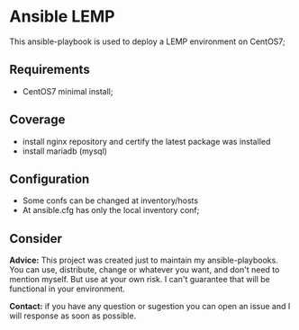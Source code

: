 # Ansible LEMP
This ansible-playbook is used to deploy a LEMP environment on CentOS7;

## Requirements
* CentOS7 minimal install;

## Coverage
* install nginx repository and certify the latest package was installed
* install mariadb (mysql)
## Configuration
* Some confs can be changed at inventory/hosts
* At ansible.cfg has only the local inventory conf;

## Consider
**Advice:** This project was created just to maintain my ansible-playbooks. You can use, distribute, change or whatever you want, and don't need to mention myself. But use at your own risk. I can't guarantee that will be functional in your environment.

**Contact:** if you have any question or sugestion you can open an issue and I will response as soon as possible.